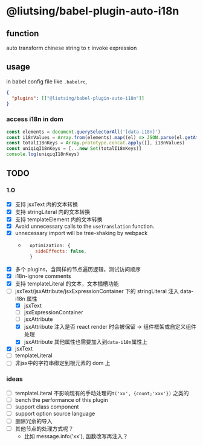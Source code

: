 # @liutsing/babel-plugin-auto-i18n

## function

auto transform chinese string to `t` invoke expression

## usage

in babel config file like `.babelrc`,

```json
{
  "plugins": [["@liutsing/babel-plugin-auto-i18n"]]
}
```

### access i18n in dom

```js
const elements = document.querySelectorAll('[data-i18n]')
const i18nValues = Array.from(elements).map((el) => JSON.parse(el.getAttribute('data-i18n')))
const totalI18nKeys = Array.prototype.concat.apply([], i18nValues)
const uniqiqI18nKeys = [...new Set(totalI18nKeys)]
console.log(uniqiqI18nKeys)
```

## TODO

### 1.0

- [x] 支持 jsxText 内的文本转换
- [x] 支持 stringLiteral 内的文本转换
- [x] 支持 templateElement 内的文本转换
- [x] Avoid unnecessary calls to the `useTranslation` function.
- [x] unnecessary import will be tree-shaking by webpack
  - ```js
      optimization: {
        sideEffects: false,
      }
    ```
- [x] 多个 plugins，含同样的节点遍历逻辑，测试访问顺序
- [x] i18n-ignore comments
- [x] 支持 templateLiteral 的文本，文本插槽功能
- [ ] jsxText/jsxAttribute/jsxExpressionContainer 下的 stringLiteral 注入 data-i18n 属性
  - [x] jsxText
  - [ ] jsxExpressionContainer
  - [ ] jsxAttribute
  - [x] jsxAttribute 注入是否 react render 时会被保留 -> 组件框架或自定义组件处理
  - [x] jsxAttribute 其他属性也需要加入到`data-i18n`属性上
- [x] jsxText
- [ ] templateLiteral
- [ ] 非jsx中的字符串绑定到根元素的 dom 上

### ideas

- [ ] templateLiteral 不影响现有的手动处理的`t('xx', {count;'xxx'})` 之类的
- [ ] bench the performance of this plugin
- [ ] support class component
- [ ] support option source language
- [ ] 删除冗余的导入
- [ ] 其他节点的处理方式呢？
  - 比如 message.info('xx'), 函数改写再注入？
